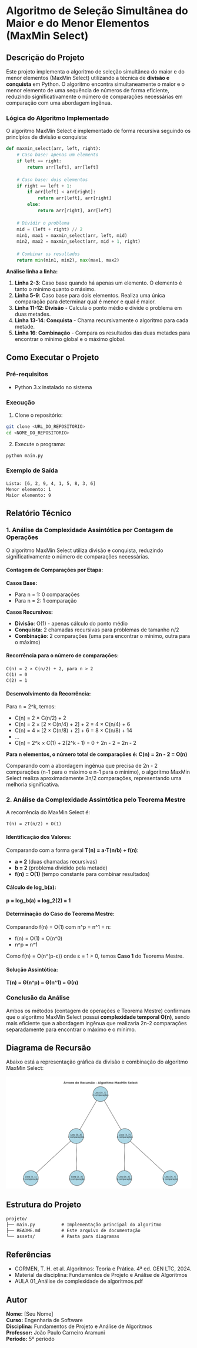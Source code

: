 # Algoritmo de Seleção Simultânea do Maior e do Menor Elementos (MaxMin Select)

## Descrição do Projeto

Este projeto implementa o algoritmo de seleção simultânea do maior e do menor elementos (MaxMin Select) utilizando a técnica de **divisão e conquista** em Python. O algoritmo encontra simultaneamente o maior e o menor elemento de uma sequência de números de forma eficiente, reduzindo significativamente o número de comparações necessárias em comparação com uma abordagem ingênua.

### Lógica do Algoritmo Implementado

O algoritmo MaxMin Select é implementado de forma recursiva seguindo os princípios de divisão e conquista:

```python
def maxmin_select(arr, left, right):
    # Caso base: apenas um elemento
    if left == right:
        return arr[left], arr[left]
    
    # Caso base: dois elementos
    if right == left + 1:
        if arr[left] < arr[right]:
            return arr[left], arr[right]
        else:
            return arr[right], arr[left]
    
    # Dividir o problema
    mid = (left + right) // 2
    min1, max1 = maxmin_select(arr, left, mid)
    min2, max2 = maxmin_select(arr, mid + 1, right)

    # Combinar os resultados
    return min(min1, min2), max(max1, max2)
```

**Análise linha a linha:**

1. **Linha 2-3**: Caso base quando há apenas um elemento. O elemento é tanto o mínimo quanto o máximo.
2. **Linha 5-9**: Caso base para dois elementos. Realiza uma única comparação para determinar qual é menor e qual é maior.
3. **Linha 11-12**: **Divisão** - Calcula o ponto médio e divide o problema em duas metades.
4. **Linha 13-14**: **Conquista** - Chama recursivamente o algoritmo para cada metade.
5. **Linha 16**: **Combinação** - Compara os resultados das duas metades para encontrar o mínimo global e o máximo global.

## Como Executar o Projeto

### Pré-requisitos
- Python 3.x instalado no sistema

### Execução
1. Clone o repositório:
```bash
git clone <URL_DO_REPOSITORIO>
cd <NOME_DO_REPOSITORIO>
```

2. Execute o programa:
```bash
python main.py
```

### Exemplo de Saída
```
Lista: [6, 2, 9, 4, 1, 5, 8, 3, 6]
Menor elemento: 1
Maior elemento: 9
```

## Relatório Técnico

### 1. Análise da Complexidade Assintótica por Contagem de Operações

O algoritmo MaxMin Select utiliza divisão e conquista, reduzindo significativamente o número de comparações necessárias.

#### Contagem de Comparações por Etapa:

**Casos Base:**
- Para n = 1: 0 comparações
- Para n = 2: 1 comparação

**Casos Recursivos:**
- **Divisão**: O(1) - apenas cálculo do ponto médio
- **Conquista**: 2 chamadas recursivas para problemas de tamanho n/2
- **Combinação**: 2 comparações (uma para encontrar o mínimo, outra para o máximo)

#### Recorrência para o número de comparações:

```
C(n) = 2 × C(n/2) + 2, para n > 2
C(1) = 0
C(2) = 1
```

#### Desenvolvimento da Recorrência:

Para n = 2^k, temos:
- C(n) = 2 × C(n/2) + 2
- C(n) = 2 × [2 × C(n/4) + 2] + 2 = 4 × C(n/4) + 6
- C(n) = 4 × [2 × C(n/8) + 2] + 6 = 8 × C(n/8) + 14
- ...
- C(n) = 2^k × C(1) + 2(2^k - 1) = 0 + 2n - 2 = 2n - 2

**Para n elementos, o número total de comparações é: C(n) = 2n - 2 = O(n)**

Comparando com a abordagem ingênua que precisa de 2n - 2 comparações (n-1 para o máximo e n-1 para o mínimo), o algoritmo MaxMin Select realiza aproximadamente 3n/2 comparações, representando uma melhoria significativa.

### 2. Análise da Complexidade Assintótica pelo Teorema Mestre

A recorrência do MaxMin Select é:
```
T(n) = 2T(n/2) + O(1)
```

#### Identificação dos Valores:

Comparando com a forma geral **T(n) = a⋅T(n/b) + f(n)**:
- **a = 2** (duas chamadas recursivas)
- **b = 2** (problema dividido pela metade)
- **f(n) = O(1)** (tempo constante para combinar resultados)

#### Cálculo de log_b(a):

**p = log_b(a) = log_2(2) = 1**

#### Determinação do Caso do Teorema Mestre:

Comparando f(n) = O(1) com n^p = n^1 = n:
- f(n) = O(1) = O(n^0)
- n^p = n^1

Como f(n) = O(n^(p-ε)) onde ε = 1 > 0, temos **Caso 1** do Teorema Mestre.

#### Solução Assintótica:

**T(n) = Θ(n^p) = Θ(n^1) = Θ(n)**

### Conclusão da Análise

Ambos os métodos (contagem de operações e Teorema Mestre) confirmam que o algoritmo MaxMin Select possui **complexidade temporal O(n)**, sendo mais eficiente que a abordagem ingênua que realizaria 2n-2 comparações separadamente para encontrar o máximo e o mínimo.

## Diagrama de Recursão

Abaixo está a representação gráfica da divisão e combinação do algoritmo MaxMin Select:

![Diagrama da Recursão](assets/diagrama.png)


## Estrutura do Projeto

```
projeto/
├── main.py          # Implementação principal do algoritmo
├── README.md        # Este arquivo de documentação
└── assets/          # Pasta para diagramas
```

## Referências

- CORMEN, T. H. et al. Algoritmos: Teoria e Prática. 4ª ed. GEN LTC, 2024.
- Material da disciplina: Fundamentos de Projeto e Análise de Algoritmos
- AULA 01_Análise de complexidade de algoritmos.pdf

## Autor

**Nome:** [Seu Nome]  
**Curso:** Engenharia de Software  
**Disciplina:** Fundamentos de Projeto e Análise de Algoritmos  
**Professor:** João Paulo Carneiro Aramuni  
**Período:** 5º período